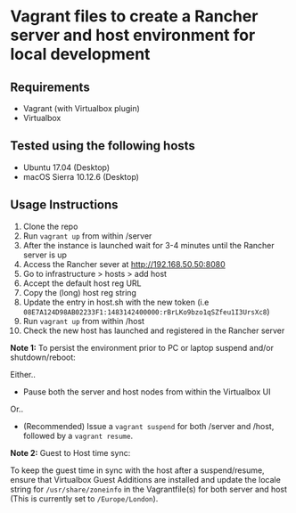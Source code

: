 # Vagrant files to create a Rancher server and host environment for local development

## Requirements
* Vagrant (with Virtualbox plugin)
* Virtualbox

## Tested using the following hosts
* Ubuntu 17.04 (Desktop)
* macOS Sierra 10.12.6 (Desktop)

## Usage Instructions

1. Clone the repo
2. Run `vagrant up` from within /server
3. After the instance is launched wait for 3-4 minutes until the Rancher server is up
4. Access the Rancher sever at http://192.168.50.50:8080
5. Go to infrastructure > hosts > add host
6. Accept the default host reg URL
7. Copy the (long) host reg string
8. Update the entry in host.sh with the new token (i.e `08E7A124D98AB02233F1:1483142400000:rBrLKo9bzo1qSZfeu1I3UrsXc8`)
9. Run `vagrant up` from within /host
10. Check the new host has launched and registered in the Rancher server

**Note 1:** To persist the environment prior to PC or laptop suspend and/or shutdown/reboot:

Either..

- Pause both the server and host nodes from within the Virtualbox UI

Or..

- (Recommended) Issue a `vagrant suspend` for both /server and /host, followed by a `vagrant resume`.

**Note 2:** Guest to Host time sync:

To keep the guest time in sync with the host after a suspend/resume, ensure that Virtualbox Guest Additions are installed and update the locale string for `/usr/share/zoneinfo` in the Vagrantfile(s) for both server and host (This is currently set to `/Europe/London`).
